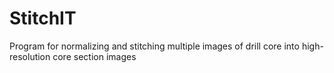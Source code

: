 # StitchIT
Program for normalizing and stitching multiple images of drill core into high-resolution core section images
